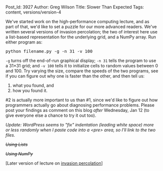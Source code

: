Post_Id: 3927
Author: Greg Wilson
Title: Slower Than Expected
Tags: content, versions/version-4

<p>We've started work on the high-performance computing lecture, and as part of that, we'd like to set a puzzle for our more advanced readers. We've written several versions of invasion percolation; the two of interest here use a list-based representation for the underlying grid, and a NumPy array. Run either program as:</p>
<pre>python filename.py -g -n 31 -v 100</pre>
<p><code>-g</code> turns off the end-of-run graphical display; <code>-n 31</code> tells the program to use a 31&times;31 grid; and <code>-v 100</code> tells it to initialize cells to random values between 0 and 100. Try varying the size, compare the speeds of the two programs, see if you can figure out why one is faster than the other, and then tell us:</p>
<ol>
<li>what you found, and</li>
<li>how you found it.</li>
</ol>
<p>#2 is actually more important to us than #1, since we'd like to figure out how programmers actually go about diagnosing performance problems. Please post your findings as comment on this blog <em>after</em> Wednesday, Jan 12 (to give everyone else a chance to try it out too).</p>
<p><em>Update: WordPress seems to "fix" indentation (leading white space) more or less randomly when I paste code into a &lt;pre&gt; area, so I'll link to the two files.</em></p>
<p><del><em>Using Lists</em></del></p>
<p><em><del>Using NumPy</del><br />
</em></p>
<p>[Later version of lecture on <a href="/4_0/invperc/index.html">invasion percolation</a>]</p>
